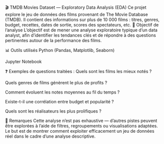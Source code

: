 🎬 TMDB Movies Dataset — Exploratory Data Analysis (EDA)
Ce projet explore le jeu de données des films provenant de The Movie Database (TMDB). Il contient des informations sur plus de 10 000 films : titres, genres, budget, recettes, dates de sortie, scores des spectateurs, etc.
🧠 Objectif de l’analyse
L’objectif est de mener une analyse exploratoire typique d’un data analyst, afin d’identifier les tendances clés et de répondre à des questions pertinentes autour de la performance des films.

📊 Outils utilisés
Python (Pandas, Matplotlib, Seaborn)

Jupyter Notebook

❓ Exemples de questions traitées :
Quels sont les films les mieux notés ?

Quels genres de films génèrent le plus de profits ?

Comment évoluent les notes moyennes au fil du temps ?

Existe-t-il une corrélation entre budget et popularité ?

Quels sont les réalisateurs les plus prolifiques ?

📌 Remarques
Cette analyse n’est pas exhaustive — d’autres pistes peuvent être explorées à l’aide de filtres, regroupements ou visualisations adaptées. Le but est de montrer comment exploiter efficacement un jeu de données réel dans le cadre d’une analyse descriptive.
